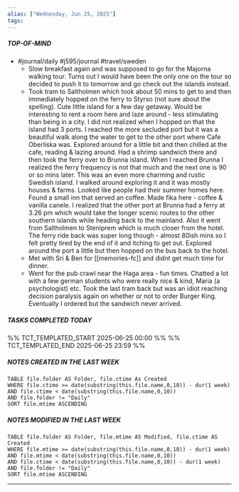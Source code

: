 ```yaml
---
alias: ["Wednesday, Jun 25, 2025"]
tags: 
---
```

##### TOP-OF-MIND
- #journal/daily #j595/journal #travel/sweden 
	- Slow breakfast again and was supposed to go for the Majorna walking tour. Turns out I would have been the only one on the tour so decided to push it to tomorrow and go check out the islands instead.
	- Took tram to Saltholmen which took about 50 mins to get to and then immediately hopped on the ferry to Styrso (not sure about the spelling). Cute little island for a few day getaway. Would be interesting to rent a room here and laze around - less stimulating than being in a city. I did not realized when I hopped on that the island had 3 ports. I reached the more secluded port but it was a beautiful walk along the water to get to the other port where Cafe Oberliska was. Explored around for a little bit and then chilled at the cafe, reading & lazing around. Had a shrimp sandwich there and then took the ferry over to Brunna island. When I reached Brunna I realized the ferry frequency is not that much and the next one is 90 or so mins later. This was an even more charming and rustic Swedish island. I walked around exploring it and it was mostly houses & farms. Looked like people had their summer homes here. Found a small inn that served an coffee. Made fika here - coffee & vanilla canele. I realized that the other port at Brunna had a ferry at 3.26 pm which would take the longer scenic routes to the other southern islands while heading back to the mainland. Also it went from Saltholmen to Steniprem which is much closer from the hotel. The ferry ride back was super long though - almost 80ish mins so I felt pretty tired by the end of it and itching to get out. Explored around the port a little but then hopped on the bus back to the hotel.
	- Met with Sri & Ben for [[memories-fc]] and didnt get much time for dinner.
	- Went for the pub crawl near the Haga area - fun times. Chatted a lot with a few german students who were really nice & kind, Maria (a psychologist) etc. Took the last tram back but was an idiot reaching decision paralysis again on whether or not to order Burger King. Eventually I ordered but the sandwich never arrived.

##### TASKS COMPLETED TODAY
%% TCT_TEMPLATED_START 2025-06-25 00:00 %%
%% TCT_TEMPLATED_END 2025-06-25 23:59 %%



##### NOTES CREATED IN THE LAST WEEK
``` dataview
TABLE file.folder AS Folder, file.ctime As Created
WHERE file.ctime >= date(substring(this.file.name,0,10)) - dur(1 week) 
AND file.ctime < date(substring(this.file.name,0,10)) 
AND file.folder != "Daily"
SORT file.mtime ASCENDING
```

##### NOTES MODIFIED IN THE LAST WEEK
``` dataview
TABLE file.folder AS Folder, file.mtime AS Modified, file.ctime AS Created
WHERE file.mtime >= date(substring(this.file.name,0,10)) - dur(1 week)
AND file.mtime < date(substring(this.file.name,0,10))
AND file.ctime < date(substring(this.file.name,0,10)) - dur(1 week)
AND file.folder != "Daily"
SORT file.mtime ASCENDING
```
---
